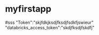 ﻿# myfirstapp
 #sss
"Token":"skjfdkjksdjfksdjfsdkfjswieur"
"databricks_access_token":"skdjfksdjfskdfj"
